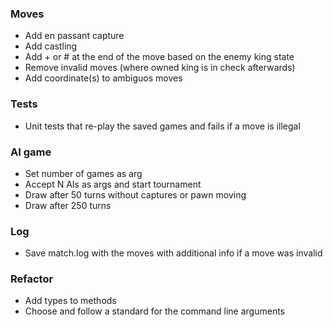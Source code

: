### Moves
* Add en passant capture
* Add castling
* Add + or # at the end of the move based on the enemy king state
* Remove invalid moves (where owned king is in check afterwards)
* Add coordinate(s) to ambiguos moves
### Tests
* Unit tests that re-play the saved games and fails if a move is illegal
### AI game
* Set number of games as arg
* Accept N AIs as args and start tournament
* Draw after 50 turns without captures or pawn moving
* Draw after 250 turns
### Log
* Save match.log with the moves with additional info if a move was invalid
### Refactor
* Add types to methods
* Choose and follow a standard for the command line arguments 
